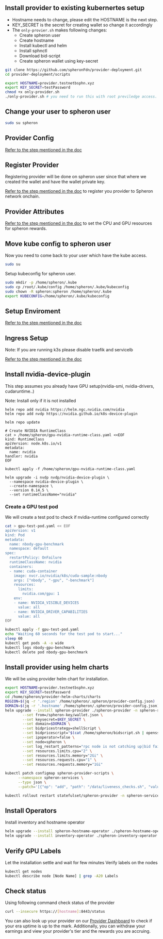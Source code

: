 ## Install provider to existing kubernertes setup

- Hostname needs to change, please edit the HOSTNAME is the next step.
- KEY_SECRET is the secret for creating wallet so change it accordingly
- The `only-provier.sh` makes following changes:
  - Create spheron user
  - Create hostname
  - Install kubectl and helm
  - Install sphnctl
  - Download bid-script
  - Create spheron wallet using key-secret

```sh
git clone https://github.com/spheronFdn/provider-deployment.git
cd provider-deployment/scripts
```

```sh
export HOSTNAME=provider.testnetbsphn.xyz
export KEY_SECRET=testPassword
chmod +x only-provider.sh
./only-provider.sh # you need to run this with root previledge access.
```

## Change your user to spheron user

```sh
sudo su spheron
```

## Provider Config

[Refer to the step mentioned in the doc](https://docs.spheron.network/providers/setup-provider#create-provider-configuration)

## Register Provider

Registering provider will be done on spheron user since that where we created the wallet and have the wallet private key.

[Refer to the step mentioned in the doc](https://docs.spheron.network/providers/setup-provider#registering-a-provider) to register you provider to Spheron network onchain.

## Provider Attributes

[Refer to the step mentioned in the doc](https://docs.spheron.network/providers/setup-provider#set-provider-attributes) to set the CPU and GPU resources for spheron rewards.

## Move kube config to spheron user

Now you need to come back to your user which have the kube access.

```sh
sudo su
```

Setup kubeconfig for spheron user.

```sh
sudo mkdir -p /home/spheron/.kube
sudo cp /root/.kube/config /home/spheron/.kube/kubeconfig
sudo chown -R spheron:spheron /home/spheron/.kube
export KUBECONFIG=/home/spheron/.kube/kubeconfig
```

## Setup Enviroment

[Refer to the step mentioned in the doc](https://docs.spheron.network/providers/setup-provider#setup-environment)

## Ingress Setup

Note: If you are running k3s please disable traefik and servicelb

[Refer to the step mentioned in the doc](https://docs.spheron.network/providers/setup-provider#set-provider-attributes)

## Install nvidia-device-plugin

This step assumes you already have GPU setup(nvidia-smi, nvidia-drivers, cudaruntime..)

Note: Install only if it is not installed

```shell
helm repo add nvidia https://helm.ngc.nvidia.com/nvidia
helm repo add nvdp https://nvidia.github.io/k8s-device-plugin

helm repo update

# Create NVIDIA RuntimeClass
cat > /home/spheron/gpu-nvidia-runtime-class.yaml <<EOF
kind: RuntimeClass
apiVersion: node.k8s.io/v1
metadata:
  name: nvidia
handler: nvidia
EOF

kubectl apply -f /home/spheron/gpu-nvidia-runtime-class.yaml

helm upgrade -i nvdp nvdp/nvidia-device-plugin \
  --namespace nvidia-device-plugin \
  --create-namespace \
  --version 0.14.5 \
  --set runtimeClassName="nvidia"
```

### Create a GPU test pod

We will create a test pod to check if nvidia-runtime configured correctly

```sh
cat > gpu-test-pod.yaml << EOF
apiVersion: v1
kind: Pod
metadata:
  name: nbody-gpu-benchmark
  namespace: default
spec:
  restartPolicy: OnFailure
  runtimeClassName: nvidia
  containers:
  - name: cuda-container
    image: nvcr.io/nvidia/k8s/cuda-sample:nbody
    args: ["nbody", "-gpu", "-benchmark"]
    resources:
      limits:
        nvidia.com/gpu: 1
    env:
    - name: NVIDIA_VISIBLE_DEVICES
      value: all
    - name: NVIDIA_DRIVER_CAPABILITIES
      value: all
EOF
```

```sh
kubectl apply -f gpu-test-pod.yaml
echo "Waiting 60 seconds for the test pod to start..."
sleep 60
kubectl get pods -A -o wide
kubectl logs nbody-gpu-benchmark
kubectl delete pod nbody-gpu-benchmark
```

## Install provider using helm charts

We will be using provider helm chart for installation.

```sh
export HOSTNAME=provider.testnetbsphn.xyz
export KEY_SECRET=testPassword
cd /home/spheron/provider-helm-charts/charts
REGION=$(jq -r '.region' /home/spheron/.spheron/provider-config.json)
DOMAIN=$(jq -r '.hostname' /home/spheron/.spheron/provider-config.json)
helm upgrade --install spheron-provider ./spheron-provider -n spheron-services \
        --set from=/spheron-key/wallet.json \
        --set keysecret=$KEY_SECRET \
        --set domain=$DOMAIN \
        --set bidpricestrategy=shellScript \
        --set bidpricescript="$(cat /home/spheron/bidscript.sh | openssl base64 -A)" \
        --set ipoperator=false \
        --set node=spheron \
        --set log_restart_patterns="rpc node is not catching up|bid failed" \
        --set resources.limits.cpu="2" \
        --set resources.limits.memory="2Gi" \
        --set resources.requests.cpu="1" \
        --set resources.requests.memory="1Gi"

kubectl patch configmap spheron-provider-scripts \
      --namespace spheron-services \
      --type json \
      --patch='[{"op": "add", "path": "/data/liveness_checks.sh", "value":"#!/bin/bash\necho \"Liveness check bypassed\""}]'

kubectl rollout restart statefulset/spheron-provider -n spheron-services
```

## Install Operators

Install inventory and hostname operator

```sh
helm upgrade --install spheron-hostname-operator ./spheron-hostname-operator -n spheron-services
helm upgrade --install inventory-operator ./spheron-inventory-operator -n spheron-services
```

## Verify GPU Labels

Let the installation settle and wait for few minutes
Verify labels on the nodes

```sh
kubectl get nodes
kubectl describe node [Node Name] | grep -A20 Labels
```

## Check status

Using following command check status of the provider

```sh
curl --insecure https://[hostname]:8443/status
```

You can also look up your provider on our [Provider Dashboard](https://provider.spheron.network) to check if your era uptime is up to the mark. Additionally, you can withdraw your earnings and view your provider's tier and the rewards you are accruing.
